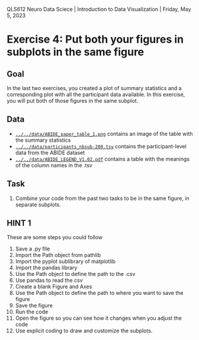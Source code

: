 QLS612 Neuro Data Sciece | Introduction to Data Visualization | Friday, May 5, 2023

# Exercise 4: Put both your figures in subplots in the same figure

## Goal
In the last two exercises, you created a plot of summary statistics and a corresponding plot with all the participant data available.
In this exercise, you will put both of those figures in the same subplot.

## Data
- [`../../data/ABIDE_paper_table_1.png`](../../data/ABIDE_paper_table_1.png) contains an image of the table with the summary statistics
- [`../../data/participants_nbsub-200.tsv`](../../data/participants_nbsub-200.tsv) contains the participant-level data from the ABIDE dataset
- [`../../data/ABIDE_LEGEND_V1.02.pdf`](../../data/ABIDE_LEGEND_V1.02.pdf) contains a table with the meanings of the column names in the .tsv

## Task
1. Combine your code from the past two tasks to be in the same figure, in separate subplots.

## HINT 1
These are some steps you could follow
1. Save a .py file
2. Import the Path object from pathlib
3. Import the pyplot sublibrary of matplotlib
4. Import the pandas library
5. Use the Path object to define the path to the .csv
6. Use pandas to read the csv
7. Create a blank Figure and Axes
8. Use the Path object to define the path to where you want to save the figure
9. Save the figure
10. Run the code
11. Open the figure so you can see how it changes when you adjust the code
12. Use explicit coding to draw and customize the subplots.
